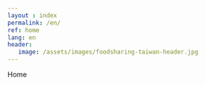 ```yaml
---
layout : index
permalink: /en/
ref: home
lang: en
header:
   image: /assets/images/foodsharing-taiwan-header.jpg
---
```


Home
